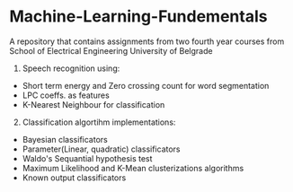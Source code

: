# Machine-Learning-Fundementals
A repository that contains assignments from two fourth year courses from School of Electrical Engineering University of Belgrade

1. Speech recognition using:
* Short term energy and Zero crossing count for word segmentation
* LPC coeffs. as features
* K-Nearest Neighbour for classification

2. Classification algortihm implementations:
* Bayesian classificators
* Parameter(Linear, quadratic) classificators
* Waldo's Sequantial hypothesis test
* Maximum Likelihood and K-Mean clusterizations algorithms
* Known output classificators
